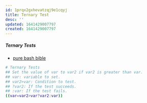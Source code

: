 ```yaml
---
id: 1prqx2gxhevatzqj9e1cqyj
title: Ternary Test
desc: ''
updated: 1641429007797
created: 1641429007797
---
```



##### Ternary Tests

- [pure bash bible](https://github.com/dylanaraps/pure-bash-bible)

```bash
# Ternary Tests
## Set the value of var to var2 if var2 is greater than var.
## var: variable to set.
## var2>var: Condition to test.
## ?var2: If the test succeeds.
## :var: If the test fails.
((var=var2>var?var2:var))
```
